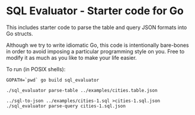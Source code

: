 # SQL Evaluator - Starter code for Go

This includes starter code to parse the table and query JSON formats into Go structs.

Although we try to write idiomatic Go, this code is intentionally bare-bones in order to avoid imposing a particular programming style on you. Free to modify it as much as you like to make your life easier.

To run (in POSIX shells):

```
GOPATH=`pwd` go build sql_evaluator

./sql_evaluator parse-table ../examples/cities.table.json

../sql-to-json ../examples/cities-1.sql >cities-1.sql.json
./sql_evaluator parse-query cities-1.sql.json
```
